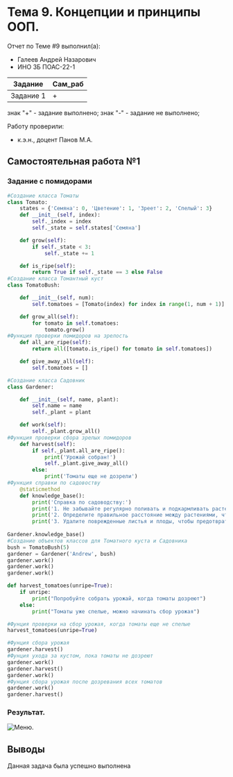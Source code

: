# Тема 9. Концепции и принципы ООП.
Отчет по Теме #9 выполнил(а):
- Галеев Андрей Назарович
- ИНО ЗБ ПОАС-22-1

| Задание |  Сам_раб |
| ------ |  ------ |
| Задание 1 | + |


знак "+" - задание выполнено; знак "-" - задание не выполнено;

Работу проверили:
- к.э.н., доцент Панов М.А.

## Самостоятельная работа №1
### Задание с помидорами

```python
#Создание класса Томаты
class Tomato: 
    states = {'Семяна': 0, 'Цветение': 1, 'Зреет': 2, 'Спелый': 3}
    def __init__(self, index):  
        self._index = index
        self._state = self.states['Семяна']

    def grow(self):  
        if self._state < 3:
            self._state += 1

    def is_ripe(self):
        return True if self._state == 3 else False
#Создание класса Томантный куст
class TomatoBush:  

    def __init__(self, num):
        self.tomatoes = [Tomato(index) for index in range(1, num + 1)]

    def grow_all(self):
        for tomato in self.tomatoes:
            tomato.grow()
#Функция проверки помидоров на зрелость
    def all_are_ripe(self): 
        return all([tomato.is_ripe() for tomato in self.tomatoes])

    def give_away_all(self):
        self.tomatoes = []

#Создание класса Садовник
class Gardener:  

    def __init__(self, name, plant):
        self.name = name
        self._plant = plant

    def work(self):
        self._plant.grow_all()
#Функция проверки сбора зрелых помидоров
    def harvest(self): 
        if self._plant.all_are_ripe():
            print('Урожай собран!')
            self._plant.give_away_all()
        else:
            print('Томаты еще не дозрели')
#Функция справки по садовоству
    @staticmethod
    def knowledge_base():
        print('Справка по садоводству:')
        print('1. Не забывайте регулярно поливать и подкармливать растения')
        print('2. Определите правильное расстояние между растениями, чтобы они не мешали друг другу в росте')
        print('3. Удалите поврежденные листья и плоды, чтобы предотвратить распространение болезней')
    
Gardener.knowledge_base()
#Создание объектов классов для Томатного куста и Садовника
bush = TomatoBush(5)
gardener = Gardener('Andrew', bush)
gardener.work()
gardener.work()
gardener.work()

def harvest_tomatoes(unripe=True):
    if unripe:
        print("Попробуйте собрать урожай, когда томаты дозреют")
    else:
        print("Томаты уже спелые, можно начинать сбор урожая")

#Фунция проверки на сбор урожая, когда томаты еще не спелые
harvest_tomatoes(unripe=True)

#Фунция сбора урожая
gardener.harvest()
#Фунция ухода за кустом, пока томаты не дозреют
gardener.work()
gardener.harvest()
gardener.work()
#Фунция сбора урожая после дозревания всех томатов
gardener.work()
gardener.harvest()
```
### Результат.
![Меню]().


## Выводы

Данная задача была успешно выполнена
